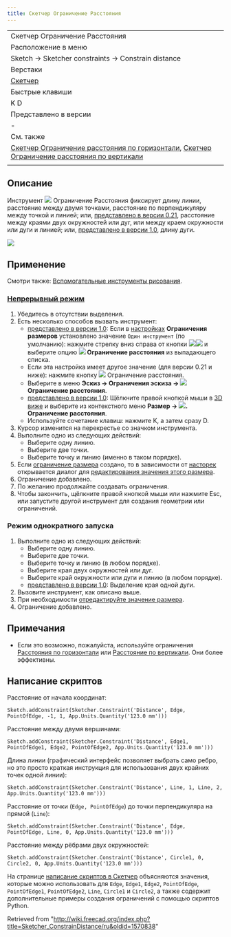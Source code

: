 ```yaml
---
title: Скетчер Ограничение Расстояния
---
```

|  |
| --- |
| Скетчер Ограничение Расстояния |
| Расположение в меню |
| Sketch → Sketcher constraints → Constrain distance |
| Верстаки |
| [Скетчер](/Sketcher_Workbench/ru "Sketcher Workbench/ru") |
| Быстрые клавиши |
| K D |
| Представлено в версии |
| - |
| См. также |
| [Скетчер Ограничение расстояния по горизонтали](/Sketcher_ConstrainDistanceX/ru "Sketcher ConstrainDistanceX/ru"), [Скетчер Ограничение расстояния по вертикали](/Sketcher_ConstrainDistanceY/ru "Sketcher ConstrainDistanceY/ru") |
|  |

## Описание

Инструмент ![](/images/Sketcher_ConstrainDistance.svg) Ограничение Расстояния фиксирует длину линии, расстояние между двумя точками, расстояние по перпендикуляру между точкой и линией; или, [представлено в версии 0.21](/Release_notes_0.21/ru "Release notes 0.21/ru"), расстояние между краями двух окружностей или дуг, или между краем окружности или дуги и линией; или, [представлено в версии 1.0](/Release_notes_1.0/ru "Release notes 1.0/ru"), длину дуги.

![](/images/Sketcher_ConstrainDistance_example.png)

## Применение

Смотри также: [Вспомогательные инструменты рисования](/Sketcher_Workbench/ru#Drawing_aids "Sketcher Workbench/ru").

### [Непрерывный режим](/Sketcher_Workbench/ru#Continue_modes "Sketcher Workbench/ru")

1. Убедитесь в отсутствии выделения.
2. Есть несколько способов вызвать инструмент:
   * [представлено в версии 1.0](/Release_notes_1.0/ru "Release notes 1.0/ru"): Если в [настройках](/Sketcher_Preferences/ru#General "Sketcher Preferences/ru") **Ограничения размеров** установлено значение `Один инструмент` (по умолчанию): нажмите стрелку вниз справа от кнопки ![](/images/Sketcher_Dimension.svg)![](/images/Toolbar_flyout_arrow.svg) и выберите опцию **![](/images/Sketcher_ConstrainDistance.svg) Ограничение расстояния** из выпадающего списка.
   * Если эта настройка имеет другое значение (для версии 0.21 и ниже): нажмите кнопку ![](/images/Sketcher_ConstrainDistance.svg) Ограничение расстояния.
   * Выберите в меню **Эскиз → Ограничения эскиза → ![](/images/Sketcher_ConstrainDistance.svg) Ограничение расстояния**.
   * [представлено в версии 1.0](/Release_notes_1.0/ru "Release notes 1.0/ru"): Щёлкните правой кнопкой мыши в [3D виже](/3D_view/ru "3D view/ru") и выберите из контекстного меню **Размер → ![](/images/Sketcher_ConstrainDistance.svg). Ограничение расстояния**.
   * Используйте сочетание клавиш: нажмите K, а затем сразу D.
3. Курсор изменится на перекрестье со значком инструмента.
4. Выполните одно из следующих действий:
   * Выберите одну линию.
   * Выберите две точки.
   * Выберите точку и линию (именно в таком порядке).
5. Если [ограничение размера](/Sketcher_ToggleDrivingConstraint/ru "Sketcher ToggleDrivingConstraint/ru") создано, то в зависимости от [насторек](/Sketcher_Preferences/ru#Display "Sketcher Preferences/ru") открывается диалог для [редактирования значения этого размера](/Sketcher_Workbench/ru#Edit_constraints "Sketcher Workbench/ru").
6. Ограничение добавлено.
7. По желанию продолжайте создавать ограничения.
8. Чтобы закончить, щёлкните правой кнопкой мыши или нажмите Esc, или запустите другой инструмент для создания геометрии или ограничений.

### Режим однократного запуска

1. Выполните одно из следующих действий:
   * Выберите одну линию.
   * Выберите две точки.
   * Выберите точку и линию (в любом порядке).
   * Выберите края двух окружностей или дуг.
   * Выберите край окружности или дуги и линию (в любом порядке).
   * [представлено в версии 1.0](/Release_notes_1.0/ru "Release notes 1.0/ru"): Выделение края одной дуги.
2. Вызовите инструмент, как описано выше.
3. При необходимости [отредактируйте значение размера](/Sketcher_Workbench/ru#Edit_constraints "Sketcher Workbench/ru").
4. Ограничение добавлено.

## Примечания

* Если это возможно, пожалуйста, используйте ограничения [Расстояния по горизонтали](/Sketcher_ConstrainDistanceX/ru "Sketcher ConstrainDistanceX/ru") или [Расстояние по вертикали](/Sketcher_ConstrainDistanceY/ru "Sketcher ConstrainDistanceY/ru"). Они более эффективны.

## Написание скриптов

Расстояние от начала координат:

```
Sketch.addConstraint(Sketcher.Constraint('Distance', Edge, PointOfEdge, -1, 1, App.Units.Quantity('123.0 mm')))

```

Расстояние между двумя вершинами:

```
Sketch.addConstraint(Sketcher.Constraint('Distance', Edge1, PointOfEdge1, Edge2, PointOfEdge2, App.Units.Quantity('123.0 mm')))

```

Длина линии (графический интерфейс позволяет выбрать само ребро, но это просто краткая инструкция для использования двух крайних точек одной линии):

```
Sketch.addConstraint(Sketcher.Constraint('Distance', Line, 1, Line, 2, App.Units.Quantity('123.0 mm')))

```

Расстояние от точки (`Edge, PointOfEdge`) до точки перпендикуляра на прямой (`Line`):

```
Sketch.addConstraint(Sketcher.Constraint('Distance', Edge, PointOfEdge, Line, 0, App.Units.Quantity('123.0 mm')))

```

Расстояние между рёбрами двух окружностей:

```
Sketch.addConstraint(Sketcher.Constraint('Distance', Circle1, 0, Circle2, 0, App.Units.Quantity('123.0 mm')))

```

На странице [написание скриптов в Скетчер](/Sketcher_scripting/ru "Sketcher scripting/ru") объясняются значения, которые можно использовать для `Edge`, `Edge1`, `Edge2`, `PointOfEdge`, `PointOfEdge1`, `PointOfEdge2`, `Line`, `Circle1` и `Circle2`, а также содержит дополнительные примеры создания ограничений с помощью скриптов Python.

Retrieved from "<http://wiki.freecad.org/index.php?title=Sketcher_ConstrainDistance/ru&oldid=1570838>"